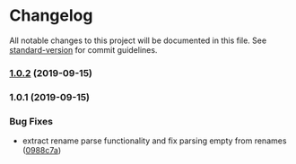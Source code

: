 # Changelog

All notable changes to this project will be documented in this file. See [standard-version](https://github.com/conventional-changelog/standard-version) for commit guidelines.

### [1.0.2](https://github.com/codevey/parse-git-numstat/compare/v1.0.1...v1.0.2) (2019-09-15)

### 1.0.1 (2019-09-15)


### Bug Fixes

* extract rename parse functionality and fix parsing empty from renames ([0988c7a](https://github.com/codevey/parse-git-numstat/commit/0988c7a))
